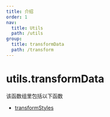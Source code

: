 ```yaml
---
title: 介绍
order: 1
nav:
  title: Utils
  path: /utils
group:
  title: transformData
  path: /transform
---
```


# utils.transformData

该函数组里包括以下函数

- [transformStyles](/utils/transform/transform-styles)<!-- @IGNORE PREVIOUS: link -->
